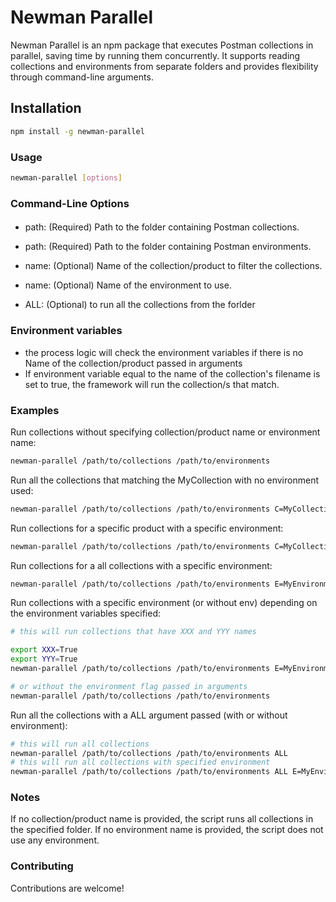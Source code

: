 # Newman Parallel

Newman Parallel is an npm package that executes Postman collections in parallel, saving time by running them concurrently. It supports reading collections and environments from separate folders and provides flexibility through command-line arguments.

## Installation

```bash
npm install -g newman-parallel
```

### Usage

```bash
newman-parallel [options]
```

### Command-Line Options

#### 

- path: (Required) Path to the folder containing Postman collections.

- path: (Required) Path to the folder containing Postman environments.

- name: (Optional) Name of the collection/product to filter the collections.

- name: (Optional) Name of the environment to use.
  
- ALL: (Optional) to run all the collections from the forlder

### Environment variables

- the process logic will check the environment variables if there is no Name of the collection/product passed in arguments
- If environment variable equal to the name of the collection's filename is set to true, the framework will run the collection/s that match.
  
### Examples

Run collections without specifying collection/product name or environment name:

```bash
newman-parallel /path/to/collections /path/to/environments
```

Run all the collections that matching the MyCollection with no environment used:

```bash
newman-parallel /path/to/collections /path/to/environments C=MyCollection
```

Run collections for a specific product with a specific environment:

```bash
newman-parallel /path/to/collections /path/to/environments C=MyCollection E=MyEnvironment
```
Run collections for a all collections with a specific environment:

```bash
newman-parallel /path/to/collections /path/to/environments E=MyEnvironment
```

Run collections with a specific environment (or without env) depending on the environment variables specified:

```bash
# this will run collections that have XXX and YYY names

export XXX=True
export YYY=True
newman-parallel /path/to/collections /path/to/environments E=MyEnvironment

# or without the environment flag passed in arguments
newman-parallel /path/to/collections /path/to/environments
```

Run all the collections with a ALL argument passed (with or without environment):

```bash
# this will run all collections
newman-parallel /path/to/collections /path/to/environments ALL
# this will run all collections with specified environment
newman-parallel /path/to/collections /path/to/environments ALL E=MyEnvironment

```
### Notes

If no collection/product name is provided, the script runs all collections in the specified folder.
If no environment name is provided, the script does not use any environment.

### Contributing

Contributions are welcome! 
